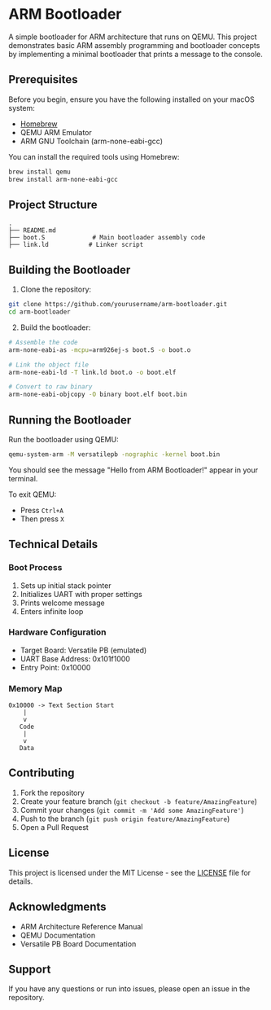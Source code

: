 # ARM Bootloader

A simple bootloader for ARM architecture that runs on QEMU. This project demonstrates basic ARM assembly programming and bootloader concepts by implementing a minimal bootloader that prints a message to the console.

## Prerequisites

Before you begin, ensure you have the following installed on your macOS system:

- [Homebrew](https://brew.sh/)
- QEMU ARM Emulator
- ARM GNU Toolchain (arm-none-eabi-gcc)

You can install the required tools using Homebrew:

```bash
brew install qemu
brew install arm-none-eabi-gcc
```

## Project Structure

```
.
├── README.md
├── boot.S             # Main bootloader assembly code
├── link.ld           # Linker script
```

## Building the Bootloader

1. Clone the repository:
```bash
git clone https://github.com/yourusername/arm-bootloader.git
cd arm-bootloader
```

2. Build the bootloader:
```bash
# Assemble the code
arm-none-eabi-as -mcpu=arm926ej-s boot.S -o boot.o

# Link the object file
arm-none-eabi-ld -T link.ld boot.o -o boot.elf

# Convert to raw binary
arm-none-eabi-objcopy -O binary boot.elf boot.bin
```

## Running the Bootloader

Run the bootloader using QEMU:

```bash
qemu-system-arm -M versatilepb -nographic -kernel boot.bin
```

You should see the message "Hello from ARM Bootloader!" appear in your terminal.

To exit QEMU:
- Press `Ctrl+A`
- Then press `X`

## Technical Details

### Boot Process
1. Sets up initial stack pointer
2. Initializes UART with proper settings
3. Prints welcome message
4. Enters infinite loop

### Hardware Configuration
- Target Board: Versatile PB (emulated)
- UART Base Address: 0x101f1000
- Entry Point: 0x10000

### Memory Map
```
0x10000 -> Text Section Start
    |
    v
   Code
    |
    v
   Data
```

## Contributing

1. Fork the repository
2. Create your feature branch (`git checkout -b feature/AmazingFeature`)
3. Commit your changes (`git commit -m 'Add some AmazingFeature'`)
4. Push to the branch (`git push origin feature/AmazingFeature`)
5. Open a Pull Request

## License

This project is licensed under the MIT License - see the [LICENSE](LICENSE) file for details.

## Acknowledgments

- ARM Architecture Reference Manual
- QEMU Documentation
- Versatile PB Board Documentation

## Support

If you have any questions or run into issues, please open an issue in the repository.
